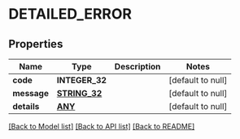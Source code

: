 # DETAILED_ERROR

## Properties
Name | Type | Description | Notes
------------ | ------------- | ------------- | -------------
**code** | **INTEGER_32** |  | [default to null]
**message** | [**STRING_32**](STRING_32.md) |  | [default to null]
**details** | [**ANY**](.md) |  | [default to null]

[[Back to Model list]](../README.md#documentation-for-models) [[Back to API list]](../README.md#documentation-for-api-endpoints) [[Back to README]](../README.md)


